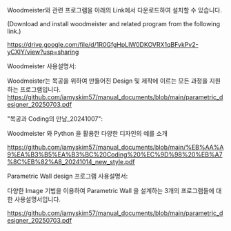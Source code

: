 Woodmeister와 관련 프로그램을 아래의 Link에서 다운로드하여 설치할 수 있습니다.

(Download and install woodmeister and related program from the following link.)

https://drive.google.com/file/d/1R0GfgHpLIW0DKOVRX1qBFvkPv2-yCXlY/view?usp=sharing

Woodmeister 사용설명서:

Woodmeister는 목공을 위하여 만들어진 Design 및 제작에 이르는 모든 과정을 지원하는 프로그램입니다.
    https://github.com/iamyskim57/manual_documents/blob/main/parametric_designer_20250703.pdf
    
"목공과 Coding의 만남_20241007":

   Woodmeister 와 Python 을 활용한 다양한 디자인의 예를 소개   

https://github.com/iamyskim57/manual_documents/blob/main/%EB%AA%A9%EA%B3%B5%EA%B3%BC%20Coding%20%EC%9D%98%20%EB%A7%8C%EB%82%A8_20241014_new_style.pdf

Parametric Wall design 프로그램 사용설명서:

다양한 Image 기법을 이용하여 Parametric Wall 을 설계하는 3개의 프로그램들에 대한 사용설명서입니다.

https://github.com/iamyskim57/manual_documents/blob/main/parametric_designer_20250703.pdf


